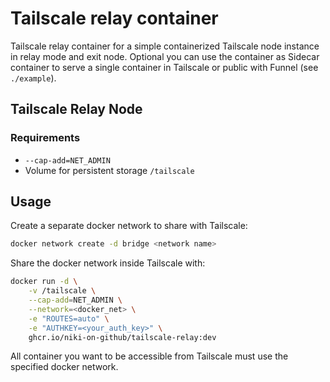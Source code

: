 # Tailscale relay container

Tailscale relay container for a simple containerized Tailscale node instance in relay mode and exit node. Optional you can use the container as Sidecar container to serve a single container in Tailscale or public with Funnel (see `./example`).

## Tailscale Relay Node

### Requirements

- `--cap-add=NET_ADMIN`
- Volume for persistent storage `/tailscale`

## Usage

Create a separate docker network to share with Tailscale:

```bash
docker network create -d bridge <network name>
```

Share the docker network inside Tailscale with:

```bash
docker run -d \
    -v /tailscale \
    --cap-add=NET_ADMIN \
    --network=<docker_net> \
    -e "ROUTES=auto" \
    -e "AUTHKEY=<your_auth_key>" \
    ghcr.io/niki-on-github/tailscale-relay:dev
```

All container you want to be accessible from Tailscale must use the specified docker network.
